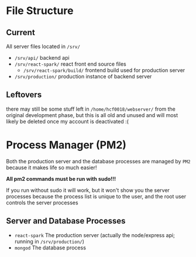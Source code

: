 # File Structure

## Current

All server files located in `/srv/`

-   `/srv/api/` backend api
-   `/srv/react-spark/` react front end source files
    -   `/srv/react-spark/build/` frontend build used for production server
-   `/srv/production/` production instance of backend server

## Leftovers

there may still be some stuff left in `/home/hcf0018/webserver/` from the original development phase, but this is all old and unused and will most likely be deleted once my account is deactivated :(

# Process Manager (PM2)

Both the production server and the database processes are managed by `PM2` because it makes life so much easier!

**All pm2 commands must be run with sudo!!!**

If you run without sudo it will work, but it won't show you the server processes because the process list is unique to the user, and the root user controls the server processes

## Server and Database Processes

-   `react-spark` The production server (actually the node/express api; running in `/srv/production/`)
-   `mongod` The database process

